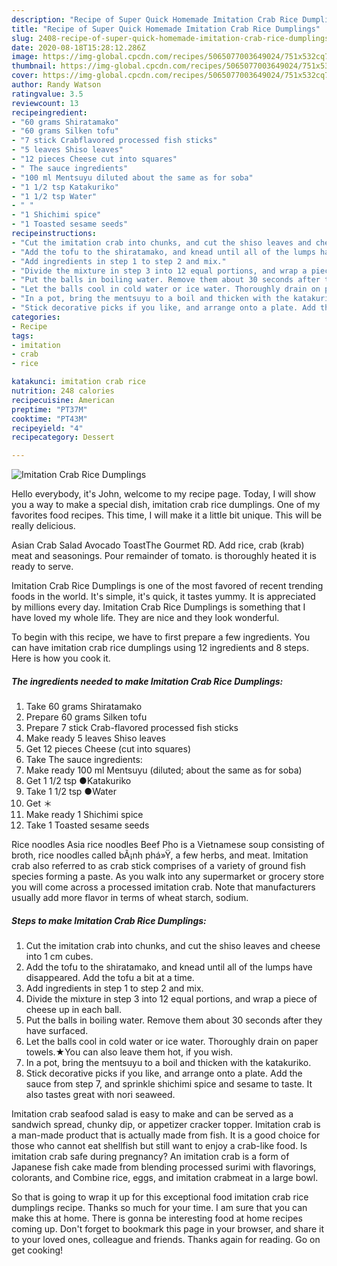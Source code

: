 ```yaml
---
description: "Recipe of Super Quick Homemade Imitation Crab Rice Dumplings"
title: "Recipe of Super Quick Homemade Imitation Crab Rice Dumplings"
slug: 2408-recipe-of-super-quick-homemade-imitation-crab-rice-dumplings
date: 2020-08-18T15:28:12.286Z
image: https://img-global.cpcdn.com/recipes/5065077003649024/751x532cq70/imitation-crab-rice-dumplings-recipe-main-photo.jpg
thumbnail: https://img-global.cpcdn.com/recipes/5065077003649024/751x532cq70/imitation-crab-rice-dumplings-recipe-main-photo.jpg
cover: https://img-global.cpcdn.com/recipes/5065077003649024/751x532cq70/imitation-crab-rice-dumplings-recipe-main-photo.jpg
author: Randy Watson
ratingvalue: 3.5
reviewcount: 13
recipeingredient:
- "60 grams Shiratamako"
- "60 grams Silken tofu"
- "7 stick Crabflavored processed fish sticks"
- "5 leaves Shiso leaves"
- "12 pieces Cheese cut into squares"
- " The sauce ingredients"
- "100 ml Mentsuyu diluted about the same as for soba"
- "1 1/2 tsp Katakuriko"
- "1 1/2 tsp Water"
- " "
- "1 Shichimi spice"
- "1 Toasted sesame seeds"
recipeinstructions:
- "Cut the imitation crab into chunks, and cut the shiso leaves and cheese into 1 cm cubes."
- "Add the tofu to the shiratamako, and knead until all of the lumps have disappeared. Add the tofu a bit at a time."
- "Add ingredients in step 1 to step 2 and mix."
- "Divide the mixture in step 3 into 12 equal portions, and wrap a piece of cheese up in each ball."
- "Put the balls in boiling water. Remove them about 30 seconds after they have surfaced."
- "Let the balls cool in cold water or ice water. Thoroughly drain on paper towels.★You can also leave them hot, if you wish."
- "In a pot, bring the mentsuyu to a boil and thicken with the katakuriko."
- "Stick decorative picks if you like, and arrange onto a plate. Add the sauce from step 7, and sprinkle shichimi spice and sesame to taste. It also tastes great with nori seaweed."
categories:
- Recipe
tags:
- imitation
- crab
- rice

katakunci: imitation crab rice 
nutrition: 248 calories
recipecuisine: American
preptime: "PT37M"
cooktime: "PT43M"
recipeyield: "4"
recipecategory: Dessert

---
```



![Imitation Crab Rice Dumplings](https://img-global.cpcdn.com/recipes/5065077003649024/751x532cq70/imitation-crab-rice-dumplings-recipe-main-photo.jpg)

Hello everybody, it's John, welcome to my recipe page. Today, I will show you a way to make a special dish, imitation crab rice dumplings. One of my favorites food recipes. This time, I will make it a little bit unique. This will be really delicious.

Asian Crab Salad Avocado ToastThe Gourmet RD. Add rice, crab (krab) meat and seasonings. Pour remainder of tomato. is thoroughly heated it is ready to serve.

Imitation Crab Rice Dumplings is one of the most favored of recent trending foods in the world. It's simple, it's quick, it tastes yummy. It is appreciated by millions every day. Imitation Crab Rice Dumplings is something that I have loved my whole life. They are nice and they look wonderful.


To begin with this recipe, we have to first prepare a few ingredients. You can have imitation crab rice dumplings using 12 ingredients and 8 steps. Here is how you cook it.

<!--inarticleads1-->

##### The ingredients needed to make Imitation Crab Rice Dumplings:

1. Take 60 grams Shiratamako
1. Prepare 60 grams Silken tofu
1. Prepare 7 stick Crab-flavored processed fish sticks
1. Make ready 5 leaves Shiso leaves
1. Get 12 pieces Cheese (cut into squares)
1. Take  The sauce ingredients:
1. Make ready 100 ml Mentsuyu (diluted; about the same as for soba)
1. Get 1 1/2 tsp ●Katakuriko
1. Take 1 1/2 tsp ●Water
1. Get  ＊
1. Make ready 1 Shichimi spice
1. Take 1 Toasted sesame seeds


Rice noodles Asia rice noodles Beef Pho is a Vietnamese soup consisting of broth, rice noodles called bÃ¡nh phá»Ÿ, a few herbs, and meat. Imitation crab also referred to as crab stick comprises of a variety of ground fish species forming a paste. As you walk into any supermarket or grocery store you will come across a processed imitation crab. Note that manufacturers usually add more flavor in terms of wheat starch, sodium. 

<!--inarticleads2-->

##### Steps to make Imitation Crab Rice Dumplings:

1. Cut the imitation crab into chunks, and cut the shiso leaves and cheese into 1 cm cubes.
1. Add the tofu to the shiratamako, and knead until all of the lumps have disappeared. Add the tofu a bit at a time.
1. Add ingredients in step 1 to step 2 and mix.
1. Divide the mixture in step 3 into 12 equal portions, and wrap a piece of cheese up in each ball.
1. Put the balls in boiling water. Remove them about 30 seconds after they have surfaced.
1. Let the balls cool in cold water or ice water. Thoroughly drain on paper towels.★You can also leave them hot, if you wish.
1. In a pot, bring the mentsuyu to a boil and thicken with the katakuriko.
1. Stick decorative picks if you like, and arrange onto a plate. Add the sauce from step 7, and sprinkle shichimi spice and sesame to taste. It also tastes great with nori seaweed.


Imitation crab seafood salad is easy to make and can be served as a sandwich spread, chunky dip, or appetizer cracker topper. Imitation crab is a man-made product that is actually made from fish. It is a good choice for those who cannot eat shellfish but still want to enjoy a crab-like food. Is imitation crab safe during pregnancy? An imitation crab is a form of Japanese fish cake made from blending processed surimi with flavorings, colorants, and Combine rice, eggs, and imitation crabmeat in a large bowl. 

So that is going to wrap it up for this exceptional food imitation crab rice dumplings recipe. Thanks so much for your time. I am sure that you can make this at home. There is gonna be interesting food at home recipes coming up. Don't forget to bookmark this page in your browser, and share it to your loved ones, colleague and friends. Thanks again for reading. Go on get cooking!
